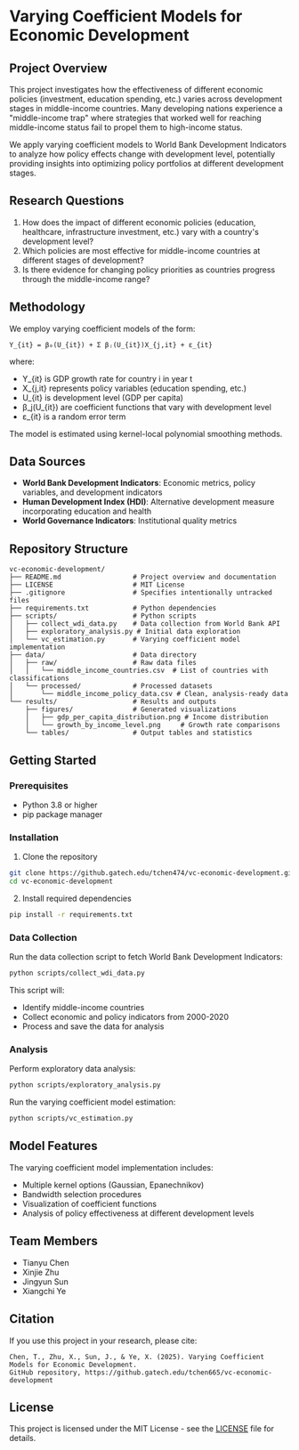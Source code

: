 # Varying Coefficient Models for Economic Development

## Project Overview

This project investigates how the effectiveness of different economic policies (investment, education spending, etc.) varies across development stages in middle-income countries. Many developing nations experience a "middle-income trap" where strategies that worked well for reaching middle-income status fail to propel them to high-income status.

We apply varying coefficient models to World Bank Development Indicators to analyze how policy effects change with development level, potentially providing insights into optimizing policy portfolios at different development stages.

## Research Questions

1. How does the impact of different economic policies (education, healthcare, infrastructure investment, etc.) vary with a country's development level?
2. Which policies are most effective for middle-income countries at different stages of development?
3. Is there evidence for changing policy priorities as countries progress through the middle-income range?

## Methodology

We employ varying coefficient models of the form:

```
Y_{it} = β₀(U_{it}) + Σ βⱼ(U_{it})X_{j,it} + ε_{it}
```

where:
- Y_{it} is GDP growth rate for country i in year t
- X_{j,it} represents policy variables (education spending, etc.)
- U_{it} is development level (GDP per capita)
- β_j(U_{it}) are coefficient functions that vary with development level
- ε_{it} is a random error term

The model is estimated using kernel-local polynomial smoothing methods.

## Data Sources

- **World Bank Development Indicators**: Economic metrics, policy variables, and development indicators
- **Human Development Index (HDI)**: Alternative development measure incorporating education and health
- **World Governance Indicators**: Institutional quality metrics

## Repository Structure

```
vc-economic-development/
├── README.md                  # Project overview and documentation
├── LICENSE                    # MIT License
├── .gitignore                 # Specifies intentionally untracked files
├── requirements.txt           # Python dependencies
├── scripts/                   # Python scripts
│   ├── collect_wdi_data.py    # Data collection from World Bank API
│   ├── exploratory_analysis.py # Initial data exploration
│   └── vc_estimation.py       # Varying coefficient model implementation
├── data/                      # Data directory
│   ├── raw/                   # Raw data files
│   │   └── middle_income_countries.csv  # List of countries with classifications
│   └── processed/             # Processed datasets
│       └── middle_income_policy_data.csv # Clean, analysis-ready data
└── results/                   # Results and outputs
    ├── figures/               # Generated visualizations
    │   ├── gdp_per_capita_distribution.png # Income distribution
    │   └── growth_by_income_level.png     # Growth rate comparisons
    └── tables/                # Output tables and statistics
```

## Getting Started

### Prerequisites

- Python 3.8 or higher
- pip package manager

### Installation

1. Clone the repository
```bash
git clone https://github.gatech.edu/tchen474/vc-economic-development.git
cd vc-economic-development
```

2. Install required dependencies
```bash
pip install -r requirements.txt
```

### Data Collection

Run the data collection script to fetch World Bank Development Indicators:
```bash
python scripts/collect_wdi_data.py
```
This script will:
- Identify middle-income countries
- Collect economic and policy indicators from 2000-2020
- Process and save the data for analysis

### Analysis

Perform exploratory data analysis:
```bash
python scripts/exploratory_analysis.py
```

Run the varying coefficient model estimation:
```bash
python scripts/vc_estimation.py
```

## Model Features

The varying coefficient model implementation includes:
- Multiple kernel options (Gaussian, Epanechnikov)
- Bandwidth selection procedures
- Visualization of coefficient functions
- Analysis of policy effectiveness at different development levels

## Team Members

- Tianyu Chen
- Xinjie Zhu
- Jingyun Sun
- Xiangchi Ye

## Citation

If you use this project in your research, please cite:
```
Chen, T., Zhu, X., Sun, J., & Ye, X. (2025). Varying Coefficient Models for Economic Development.
GitHub repository, https://github.gatech.edu/tchen665/vc-economic-development
```

## License

This project is licensed under the MIT License - see the [LICENSE](LICENSE) file for details.
